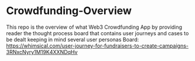 # Crowdfunding-Overview
This repo is the overview of what Web3 Crowdfunding App by providing reader the thought process board that contains user journeys and cases to be dealt keeping in mind several user personas
Board: https://whimsical.com/user-journey-for-fundraisers-to-create-campaigns-3RNxcNyry1M19K4XXNDqHv
